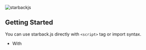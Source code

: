 ![starbackjs](https://user-images.githubusercontent.com/45036724/130007266-83c720b8-ce3f-47e8-a854-ac0b640ce36f.gif)

## Getting Started
You can use starback.js directly with `<script>` tag or import syntax.
- With <script> tag
  ```html
  # Using CDN
  <script src="https://unpkg.com/starback@1.0.0/dist/starback.js"></script>
  
  # Using downloaded files
  <script src="PATH_TO_YOUR_DIST_FOLDER/starback.js"></script>
  ```
- With import
  ```js
  import Starback from 'starback'
  ```
  
## Example Usage 
```html
<canvas id="canvas"></canvas>

<script src="PATH_TO_DIST_FOLDER/starback.js"></script>
<script>
  const canvas = document.getElementById('canvas')
  const starback = new Starback(canvas, {
    width: 1000, 
    height: 500, 
    speed: 5,
    spread: 0.2,
    // ...and the other options
  })
  starback.generateStar(20)
</script>
```
You can check the more options in [Options section](#options)
  
## Options
  | Key         | Type | Description | Required | Default Value |
  | ----------- | ---- | ----------- | -------- | ------------- |
  | width | Number | Canvas width to set | no | default canvas size |
  | height | Number | Canvas height to set | no | default canvas size |
  | backgroundColor | String&#124;Array | Color of the background, use string for solid color, or array of colors for linear gradient | no | #ccc |
  | directionY | Number | The direction the star to move vertically (1 = to bottom, 0 = to top)  | no | 1 |
  | directionX | Number | The direction the star to move vertically (1 = to right, 0 = to left) | no | 1 |
  | distanceX | Number | Distance horizontally the star should reaching at | no | 0.1 |
  | frequency | Number | The frequency of star will be rotated | no | 10 |
  | randomOpacity | Boolean | If `true`, random star will get random opacity | no | false |
  | slope | Object | The quadraticCurve coordinate that will be applied to stars. Read [MDN](https://developer.mozilla.org/en-US/docs/Web/API/CanvasRenderingContext2D/quadraticCurveTo) | no | {x: 1, y: 1} |
  | starColor | String&#124;Array | Color of the stars, use string for solid color, or array of colors for linear gradient | no | hsla(299, 100%, 50%, 1) |
  | speed | Number | Star speed | no | 0.5 |
  | spread | Number | The spread level of the stars | no | 1 |
  | starSize | Number | Star height | no | 100 |
  | showFps | Boolean | Show FPS on the top left screen | no | false |

## Methods
  | Name | Parameter | Description |
  | ---- | --------- | ----------- |
  | `generateStar(amount)` | amount | The quantity of stars that will be shown |
  | `addToFront(callback(ctx))`  | function(ctx: CanvasRenderingContext2D) | Add to front of the falling star by given context |
  | `addToBehind(callback(ctx))` | function(ctx: CanvasRenderingContext2D) | Add to back of the falling star by given context |
  
  Example method usage: adding image to front
  ```js
let starback = new Starback(canvas, options)

let mountainImage = new Image()
mountainImage.src = "images/mountain.png"

mountainImage.onload = () => {
    starback.addToFront(ctx => {
        ctx.drawImage(
            mountain,
            0,
            0,
            mountain.width,
            mountain.height,
            0,
            canvas.height - mountain.height,
            canvas.width,
            mountain.height
            )
    })
}
  ```
  
  
## Contributing
  You can contribute to this repository. See [CONTRIBUTING.md](https://github.com/zuramai/starback.js/blob/main/CONTRIBUTING.md)

## Donate
  If you have used this library and it's useful for you, please consider to donate:
  
  [Ko-fi](https://ko-fi.com/saugi) | [Trakteer](https://trakteer.id/saugi)

## License
  This library is under MIT license.
